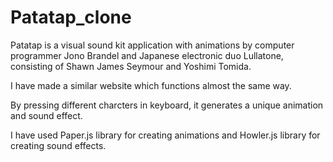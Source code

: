 # Patatap_clone

Patatap is a visual sound kit application with animations by computer programmer Jono Brandel and Japanese electronic duo Lullatone, consisting of Shawn James Seymour and Yoshimi Tomida.

I have made a similar website which functions almost the same way.

By pressing different charcters in keyboard, it generates a unique animation and sound effect.

I have used Paper.js library for creating animations and Howler.js library for creating sound effects.
